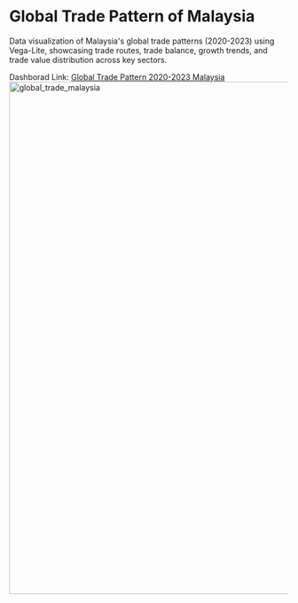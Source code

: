 # Global Trade Pattern of Malaysia
Data visualization of Malaysia's global trade patterns (2020-2023) using Vega-Lite, showcasing trade routes, trade balance, growth trends, and trade value distribution across key sectors.

Dashborad Link: [Global Trade Pattern 2020-2023 Malaysia](https://ziyingheng0701.github.io/FIT3179-A2/)
<img width="923" alt="global_trade_malaysia" src="https://github.com/user-attachments/assets/87431345-dc2f-4d68-a2e0-eba0d9b482f2">
